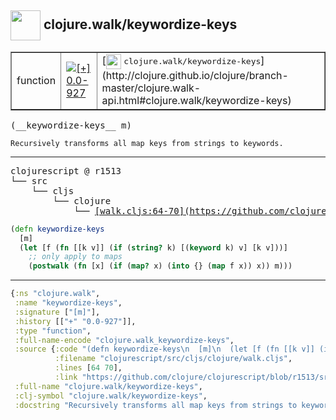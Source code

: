 ## <img width="48px" valign="middle" src="http://i.imgur.com/Hi20huC.png"> clojure.walk/keywordize-keys

 <table border="1">
<tr>
<td>function</td>
<td><a href="https://github.com/cljsinfo/api-refs/tree/0.0-927"><img valign="middle" alt="[+] 0.0-927" src="https://img.shields.io/badge/+-0.0--927-lightgrey.svg"></a> </td>
<td>
[<img height="24px" valign="middle" src="http://i.imgur.com/1GjPKvB.png"> <samp>clojure.walk/keywordize-keys</samp>](http://clojure.github.io/clojure/branch-master/clojure.walk-api.html#clojure.walk/keywordize-keys)
</td>
</tr>
</table>

 <samp>
(__keywordize-keys__ m)<br>
</samp>

```
Recursively transforms all map keys from strings to keywords.
```

---

 <pre>
clojurescript @ r1513
└── src
    └── cljs
        └── clojure
            └── <ins>[walk.cljs:64-70](https://github.com/clojure/clojurescript/blob/r1513/src/cljs/clojure/walk.cljs#L64-L70)</ins>
</pre>

```clj
(defn keywordize-keys
  [m]
  (let [f (fn [[k v]] (if (string? k) [(keyword k) v] [k v]))]
    ;; only apply to maps
    (postwalk (fn [x] (if (map? x) (into {} (map f x)) x)) m)))
```


---

```clj
{:ns "clojure.walk",
 :name "keywordize-keys",
 :signature ["[m]"],
 :history [["+" "0.0-927"]],
 :type "function",
 :full-name-encode "clojure.walk_keywordize-keys",
 :source {:code "(defn keywordize-keys\n  [m]\n  (let [f (fn [[k v]] (if (string? k) [(keyword k) v] [k v]))]\n    ;; only apply to maps\n    (postwalk (fn [x] (if (map? x) (into {} (map f x)) x)) m)))",
          :filename "clojurescript/src/cljs/clojure/walk.cljs",
          :lines [64 70],
          :link "https://github.com/clojure/clojurescript/blob/r1513/src/cljs/clojure/walk.cljs#L64-L70"},
 :full-name "clojure.walk/keywordize-keys",
 :clj-symbol "clojure.walk/keywordize-keys",
 :docstring "Recursively transforms all map keys from strings to keywords."}

```
